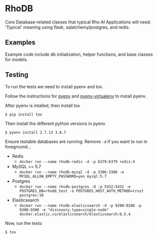 # RhoDB

Core Database-related classes that typical Rho AI
Applications will need.  'Typical' meaning using flask,
sqlalchemy/postgres, and redis.

## Examples

Example code include db initialization, helper functions,
and base classes for models.

## Testing

To run the tests we need to install pyenv and tox.

Follow the instructions for [pyenv](https://github.com/pyenv/pyenv#installation)
and [pyenv-virtualenv](https://github.com/pyenv/pyenv-virtualenv#installation)
to install pyenv.

After pyenv is intalled, then install tox

    $ pip install tox

Then install the different python versions in pyenv

    $ pyenv install 2.7.13 3.6.7

Ensure testable databases are running. Remove `-d` if you want to run in
foreground...

* Redis
  * `docker run --name rhodb-redis -d -p 6379:6379 redis:4`
* MySQL == 5.7
  * `docker run --name rhodb-mysql -d -p 3306:3306 -e MYSQL_ALLOW_EMPTY_PASSWORD=yes mysql:5.7`
* Postgres
  *  `docker run --name rhodb-postgres -d -p 5432:5432 -e POSTGRES_DB=rhodb_test -e POSTGRES_HOST_AUTH_METHOD=trust postgres:10`
* Elasticsearch
  * `docker run --name rhodb-elasticsearch -d -p 9200:9200 -p 9300:9300 -e "discovery.type=single-node" docker.elastic.co/elasticsearch/elasticsearch:6.5.4`

Now, run the tests:

    $ tox
